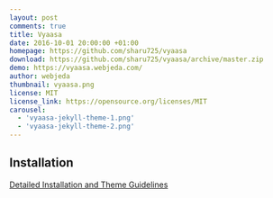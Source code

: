 ```yaml
---
layout: post
comments: true
title: Vyaasa
date: 2016-10-01 20:00:00 +01:00
homepage: https://github.com/sharu725/vyaasa
download: https://github.com/sharu725/vyaasa/archive/master.zip
demo: https://vyaasa.webjeda.com/
author: webjeda
thumbnail: vyaasa.png
license: MIT
license_link: https://opensource.org/licenses/MIT
carousel:
  - 'vyaasa-jekyll-theme-1.png'
  - 'vyaasa-jekyll-theme-2.png'
---
```


## Installation

[Detailed Installation and Theme Guidelines](https://blog.webjeda.com/jekyll-themes/vyaasa/)
